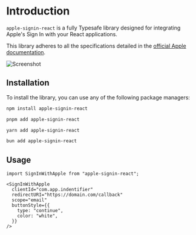 # Introduction

`apple-signin-react` is a fully Typesafe library designed for integrating Apple's Sign In with your React applications.

This library adheres to all the specifications detailed in the [official Apple documentation](https://developer.apple.com/documentation/sign_in_with_apple/sign_in_with_apple_js).

![Screenshot](https://github.com/neo773/react-apple-signin/assets/62795688/7a1278cf-9cd8-404a-ad8b-c7a2b517a8c3)

## Installation

To install the library, you can use any of the following package managers:

```bash
npm install apple-signin-react

pnpm add apple-signin-react

yarn add apple-signin-react

bun add apple-signin-react
```

## Usage

```tsx
import SignInWithApple from "apple-signin-react";

<SignInWithApple
  clientId="com.app.indentifier"
  redirectURI="https://domain.com/callback"
  scope="email"
  buttonStyle={{
    type: "continue",
    color: "white",
  }}
/>
```
